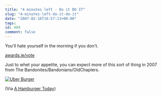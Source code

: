 ```yaml
---
title: "4 minutes left - Do it DO IT"
slug: "4-minutes-left-do-it-do-it"
date: "2007-02-16T16:57:13+00:00"
tags:
id: 494
comment: false
---
```


You'll hate yourself in the morning if you don't.

[awards.ie/vote](http://awards.ie/vote)

Just to whet your appetite, you can expect more of this sort of thing in 2007 from The Bandonites/Bandonians/OldChaplers.

[![Uber Burger](http://conoroneill.com.s3.amazonaws.com/wp-content/uploads/2007/02/20070205perlowburger.jpg)](http://conoroneill.com.s3.amazonaws.com/wp-content/uploads/2007/02/20070205perlowburger.jpg "Uber Burger")

(Via [A Hamburger Today](http://www.ahamburgertoday.com/archives/2007/02/burger_madness.php))
